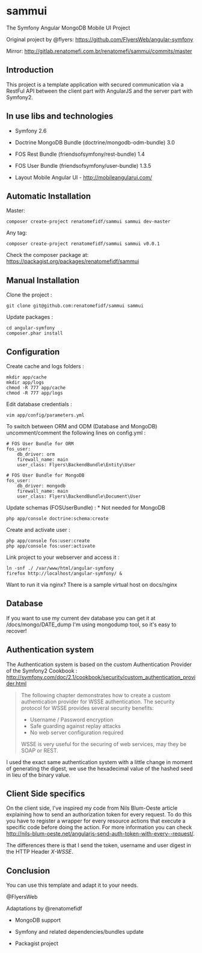 sammui
===============

The Symfony Angular MongoDB Mobile UI Project

Original project by @flyers: https://github.com/FlyersWeb/angular-symfony 

Mirror: http://gitlab.renatomefi.com.br/renatomefi/sammui/commits/master 

Introduction
------------

This project is a template application with secured communication via a RestFul API between the client part with AngularJS and the server part with Symfony2.

In use libs and technologies
------------

- Symfony 2.6

- Doctrine MongoDB Bundle (doctrine/mongodb-odm-bundle) 3.0

- FOS Rest Bundle (friendsofsymfony/rest-bundle) 1.4

- FOS User Bundle (friendsofsymfony/user-bundle) 1.3.5

- Layout Mobile Angular UI - http://mobileangularui.com/

Automatic Installation
------------

Master:

	composer create-project renatomefidf/sammui sammui dev-master
	
Any tag:

	composer create-project renatomefidf/sammui sammui v0.0.1


Check the composer package at: https://packagist.org/packages/renatomefidf/sammui

Manual Installation
------------

Clone the project :

	git clone git@github.com:renatomefidf/sammui sammui

Update packages :

	cd angular-symfony
	composer.phar install

Configuration
-------------

Create cache and logs folders :

	mkdir app/cache
	mkdir app/logs
	chmod -R 777 app/cache
	chmod -R 777 app/logs

Edit database credentials :

	vim app/config/parameters.yml

To switch between ORM and ODM (Database and MongoDB) uncomment/comment the following lines on config.yml :
	
	# FOS User Bundle for ORM
    fos_user:
        db_driver: orm
        firewall_name: main
        user_class: Flyers\BackendBundle\Entity\User
    
    # FOS User Bundle for MongoDB
    fos_user:
        db_driver: mongodb
        firewall_name: main
        user_class: Flyers\BackendBundle\Document\User

Update schemas (FOSUserBundle) : * Not needed for MongoDB

 	php app/console doctrine:schema:create

Create and activate user :

	php app/console fos:user:create
	php app/console fos:user:activate

Link project to your webserver and access it :

	ln -snf ./ /var/www/html/angular-symfony
	firefox http://localhost/angular-symfony/ &

Want to run it via nginx? There is a sample virtual host on docs/nginx

Database
---------------------
If you want to use my current dev database you can get it at /docs/mongo/DATE_dump
I'm using mongodump tool, so it's easy to recover!

Authentication system
---------------------

The Authentication system is based on the custom Authentication Provider of the Symfony2 Cookbook : http://symfony.com/doc/2.1/cookbook/security/custom_authentication_provider.html

> The following chapter demonstrates how to create a custom authentication provider for WSSE authentication. The security protocol for WSSE provides several security benefits:
> * Username / Password encryption
> * Safe guarding against replay attacks
> * No web server configuration required
> 
> WSSE is very useful for the securing of web services, may they be SOAP or REST.

I used the exact same authentication system with a little change in moment of generating the digest, we use the hexadecimal value of the hashed seed in lieu of the binary value.

Client Side specifics
---------------------

On the client side, I've inspired my code from Nils Blum-Oeste article explaining how to send an authorization token for every request. To do this you have to register a wrapper for every resource actions that execute a specific code before doing the action. For more information you can check http://nils-blum-oeste.net/angularjs-send-auth-token-with-every--request/.

The differences there is that I send the token, username and user digest in the HTTP Header *X-WSSE*.

Conclusion
----------

You can use this template and adapt it to your needs.

@FlyersWeb

Adaptations by @renatomefidf

- MongoDB support

- Symfony and related dependencies/bundles update

- Packagist project
